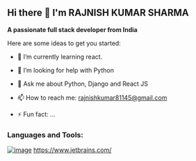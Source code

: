 ## Hi there 👋 I'm RAJNISH KUMAR SHARMA

**A passionate full stack developer from India**

Here are some ideas to get you started:

<!-- - 🔭 I’m currently working on ... -->
- 🌱 I’m currently learning react.
<!-- - 👯 I’m looking to collaborate on ... -->
- 🤔 I’m looking for help with Python
  
- 💬 Ask me about Python, Django and React JS
  
- 📫 How to reach me: rajnishkumar81145@gmail.com
<!-- - 😄 Pronouns: ... -->
- ⚡ Fun fact: ...
  
### Languages and Tools:

<a href="https://www.w3schools.com/python/default.asp">![image](https://github.com/user-attachments/assets/0b2cca56-3ab8-42cc-b017-7f591e8471be)</a>
<a href="https://www.jetbrains.com/pycharm/editions/">https://www.jetbrains.com/</a>
